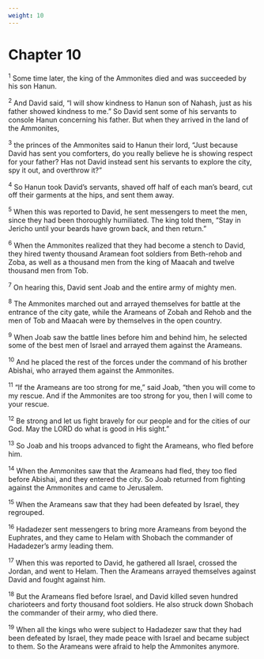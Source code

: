 ```yaml
---
weight: 10
---
```


# Chapter 10

<sup>1</sup> Some time later, the king of the Ammonites died and was succeeded by his son Hanun. 

<sup>2</sup> And David said, “I will show kindness to Hanun son of Nahash, just as his father showed kindness to me.” So David sent some of his servants to console Hanun concerning his father. But when they arrived in the land of the Ammonites, 

<sup>3</sup> the princes of the Ammonites said to Hanun their lord, “Just because David has sent you comforters, do you really believe he is showing respect for your father? Has not David instead sent his servants to explore the city, spy it out, and overthrow it?” 

<sup>4</sup> So Hanun took David’s servants, shaved off half of each man’s beard, cut off their garments at the hips, and sent them away. 

<sup>5</sup> When this was reported to David, he sent messengers to meet the men, since they had been thoroughly humiliated. The king told them, “Stay in Jericho until your beards have grown back, and then return.” 

<sup>6</sup> When the Ammonites realized that they had become a stench to David, they hired twenty thousand Aramean foot soldiers from Beth-rehob and Zoba, as well as a thousand men from the king of Maacah and twelve thousand men from Tob. 

<sup>7</sup> On hearing this, David sent Joab and the entire army of mighty men. 

<sup>8</sup> The Ammonites marched out and arrayed themselves for battle at the entrance of the city gate, while the Arameans of Zobah and Rehob and the men of Tob and Maacah were by themselves in the open country. 

<sup>9</sup> When Joab saw the battle lines before him and behind him, he selected some of the best men of Israel and arrayed them against the Arameans. 

<sup>10</sup> And he placed the rest of the forces under the command of his brother Abishai, who arrayed them against the Ammonites. 

<sup>11</sup> “If the Arameans are too strong for me,” said Joab, “then you will come to my rescue. And if the Ammonites are too strong for you, then I will come to your rescue. 

<sup>12</sup> Be strong and let us fight bravely for our people and for the cities of our God. May the LORD do what is good in His sight.” 

<sup>13</sup> So Joab and his troops advanced to fight the Arameans, who fled before him. 

<sup>14</sup> When the Ammonites saw that the Arameans had fled, they too fled before Abishai, and they entered the city. So Joab returned from fighting against the Ammonites and came to Jerusalem. 

<sup>15</sup> When the Arameans saw that they had been defeated by Israel, they regrouped. 

<sup>16</sup> Hadadezer sent messengers to bring more Arameans from beyond the Euphrates, and they came to Helam with Shobach the commander of Hadadezer’s army leading them. 

<sup>17</sup> When this was reported to David, he gathered all Israel, crossed the Jordan, and went to Helam. Then the Arameans arrayed themselves against David and fought against him. 

<sup>18</sup> But the Arameans fled before Israel, and David killed seven hundred charioteers and forty thousand foot soldiers. He also struck down Shobach the commander of their army, who died there. 

<sup>19</sup> When all the kings who were subject to Hadadezer saw that they had been defeated by Israel, they made peace with Israel and became subject to them. So the Arameans were afraid to help the Ammonites anymore. 


